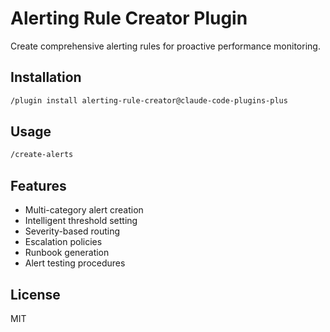 # Alerting Rule Creator Plugin

Create comprehensive alerting rules for proactive performance monitoring.

## Installation

```bash
/plugin install alerting-rule-creator@claude-code-plugins-plus
```

## Usage

```bash
/create-alerts
```

## Features

- Multi-category alert creation
- Intelligent threshold setting
- Severity-based routing
- Escalation policies
- Runbook generation
- Alert testing procedures

## License

MIT

